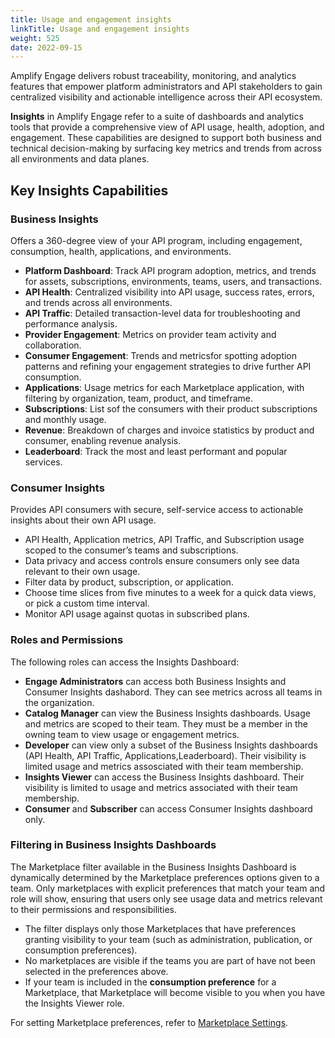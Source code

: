 ```yaml
---
title: Usage and engagement insights
linkTitle: Usage and engagement insights
weight: 525
date: 2022-09-15
---
```


Amplify Engage delivers robust traceability, monitoring, and analytics features that empower platform administrators and API stakeholders to gain centralized visibility and actionable intelligence across their API ecosystem.

**Insights** in Amplify Engage refer to a suite of dashboards and analytics tools that provide a comprehensive view of API usage, health, adoption, and engagement. These capabilities are designed to support both business and technical decision-making by surfacing key metrics and trends from across all environments and data planes.

## Key Insights Capabilities

### Business Insights

Offers a 360-degree view of your API program, including engagement, consumption, health, applications, and environments.

* **Platform Dashboard**: Track API program adoption, metrics, and trends for assets, subscriptions, environments, teams, users, and transactions.
* **API Health**: Centralized visibility into API usage, success rates, errors, and trends across all environments.
* **API Traffic**: Detailed transaction-level data for troubleshooting and performance analysis.
* **Provider Engagement**: Metrics on provider team activity and collaboration.
* **Consumer Engagement**: Trends and metricsfor spotting adoption patterns and refining your engagement strategies to drive further API consumption.
* **Applications**: Usage metrics for each Marketplace application, with filtering by organization, team, product, and timeframe.
* **Subscriptions**: List sof the consumers with their product subscriptions and monthly usage​.
* **Revenue**: Breakdown of charges and invoice statistics by product and consumer, enabling revenue analysis.
* **Leaderboard**: Track the most and least performant and popular services.

### Consumer Insights

Provides API consumers with secure, self-service access to actionable insights about their own API usage.

* API Health, Application metrics, API Traffic, and Subscription usage scoped to the consumer’s teams and subscriptions.
* Data privacy and access controls ensure consumers only see data relevant to their own usage.
* Filter data by product, subscription, or application.
* Choose time slices from five minutes to a week for a quick data views, or pick a custom time interval.
* Monitor API usage against quotas in subscribed plans.

### Roles and Permissions

The following roles can access the Insights Dashboard:

* **Engage Administrators** can access both Business Insights and Consumer Insights dashabord. They can see metrics across all teams in the organization.
* **Catalog Manager** can view the Business Insights dashboards. Usage and metrics are scoped to their team. They must be a member in the owning team to view usage or engagement metrics.
* **Developer** can view only a subset of the Business Insights dashboards (API Health, API Traffic, Applications,Leaderboard). Their visibility is limited usage and metrics assosciated with their team membership.
* **Insights Viewer** can access the Business Insights dashboard. Their visibility is limited to usage and metrics associated with their team membership.
* **Consumer** and **Subscriber** can access Consumer Insights dashboard only.

### Filtering in Business Insights Dashboards

The Marketplace filter available in the Business Insights Dashboard is dynamically determined by the Marketplace preferences options given to a team. Only marketplaces with explicit preferences that match your team and role will show, ensuring that users only see usage data and metrics relevant to their permissions and responsibilities.

* The filter displays only those Marketplaces that have preferences granting visibility to your team (such as administration, publication, or consumption preferences).
* No marketplaces are visible if the teams you are part of have not been selected in the preferences above.
* If your team is included in the **consumption preference** for a Marketplace, that Marketplace will become visible to you when you have the Insights Viewer role.

For setting Marketplace preferences, refer to [Marketplace Settings](https://docs.axway.com/bundle/amplify-central/page/docs/manage_marketplace/customize_marketplace/marketplace_settings/index.html).
